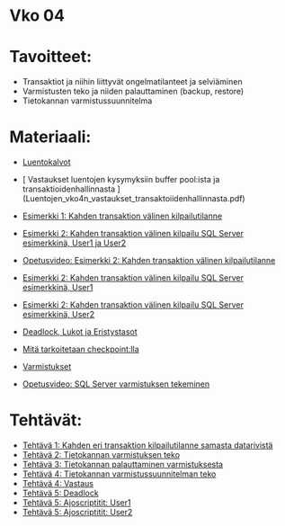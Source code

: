 # Vko 04
# Tavoitteet:

- Transaktiot ja niihin liittyvät ongelmatilanteet ja selviäminen
- Varmistusten teko ja niiden palauttaminen (backup, restore)
- Tietokannan varmistussuunnitelma



# Materiaali: 

- [ Luentokalvot ](Luentokalvot_04.pdf)
- [ Vastaukset luentojen kysymyksiin buffer pool:ista ja transaktioidenhallinnasta ]
(Luentojen_vko4n_vastaukset_transaktoiidenhallinnasta.pdf)
- [Esimerkki 1: Kahden transaktion välinen kilpailutilanne](Transaktiot.pdf)
- [Esimerkki 2: Kahden transaktion välinen kilpailu SQL Server esimerkkinä, User1 ja User2](Pankki.sql)
- [Opetusvideo: Esimerkki 2: Kahden transaktion välinen kilpailutilanne](https://video.haaga-helia.fi/media/t/0_lk4sz760)
- [Esimerkki 2: Kahden transaktion välinen kilpailu SQL Server esimerkkinä, User1](Pankki_User1.sql)
- [Esimerkki 2: Kahden transaktion välinen kilpailu SQL Server esimerkkinä, User2](Pankki_User2.sql)

- [ Deadlock, Lukot ja Eristystasot ](Deadlock_Lukot_Eristystasot.pdf)
- [ Mitä tarkoitetaan checkpoint:lla ](checkpoint.pdf)
- [ Varmistukset ](Varmistukset.pdf)
- [ Opetusvideo: SQL Server varmistuksen tekeminen ](https://video.haaga-helia.fi/media/t/0_ro5q7nae)



# Tehtävät: 

- [Tehtävä 1: Kahden eri transaktion kilpailutilanne samasta datarivistä](Tehtava_01.md)
- [Tehtävä 2: Tietokannan varmistuksen teko](Tehtava_02.md)
- [Tehtävä 3: Tietokannan palauttaminen varmistuksesta](Tehtava_03.md)
- [Tehtävä 4: Tietokannan varmistussuunnitelman teko](Tehtava_04.md)
- [Tehtävä 4: Vastaus](Tehtava_04_Vastaus.txt) 
- [Tehtävä 5: Deadlock](Tehtava_05.md)
- [Tehtävä 5: Ajoscriptitit: User1 ](Tehtava_05_User1.sql)
- [Tehtävä 5: Ajoscriptitit: User2 ](Tehtava_05_User2.sql)

